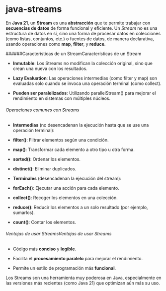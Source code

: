 # java-streams
En **Java 21**, un **Stream** es una **abstracción** que te permite trabajar con **secuencias de datos** de forma funcional y eficiente. Un *Stream* no es una estructura de datos en sí, sino una forma de procesar datos en colecciones (como listas, conjuntos, etc.) o fuentes de datos, de manera declarativa, usando operaciones como **map**, **filter**, y **reduce**.

######Características de un StreamCaracterísticas de un Stream
- **Inmutable**: Los Streams no modifican la colección original, sino que crean una nueva con los resultados.

- **Lazy Evaluation**: Las operaciones intermedias (como filter y map) son evaluadas solo cuando se invoca una operación terminal (como collect).

- **Pueden ser paralelizados**: Utilizando parallelStream() para mejorar el rendimiento en sistemas con múltiples núcleos.

###### Operaciones comunes con Streams
- **Intermedias** (no desencadenan la ejecución hasta que se use una operación terminal):
 - **filter()**: Filtrar elementos según una condición.
 
 - **map()**: Transformar cada elemento a otro tipo u otra forma.
 
 - **sorted()**: Ordenar los elementos.
 
 - **distinct()**: Eliminar duplicados.
 
- **Terminales** (desencadenan la ejecución del stream):

 - **forEach()**: Ejecutar una acción para cada elemento.
 
 - **collect()**: Recoger los elementos en una colección.
 
 - **reduce()**: Reducir los elementos a un solo resultado (por ejemplo, sumarlos).
 
 - **count()**: Contar los elementos.
 
###### Ventajas de usar StreamsVentajas de usar Streams
- Código más **conciso** y **legible**.

- Facilita el **procesamiento paralelo** para mejorar el rendimiento.

- Permite un estilo de programación más **funcional**.

Los Streams son una herramienta muy poderosa en Java, especialmente en las versiones más recientes (como Java 21) que optimizan aún más su uso.

